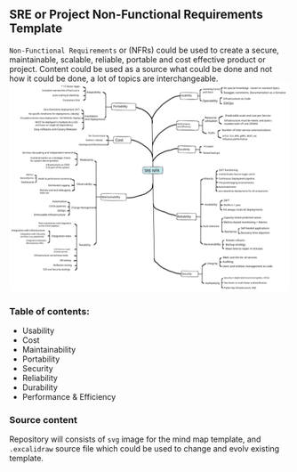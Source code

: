 ## SRE or Project Non-Functional Requirements Template
`Non-Functional Requirements` or (NFRs) could be used to create a secure, maintainable, scalable, reliable, portable and cost effective product or project. Content could be used as a source what could be done and not how it could be done, a lot of topics are interchangeable.  
<img src="./srenfr.svg">
### Table of contents:
* Usability
* Cost
* Maintainability
* Portability
* Security
* Reliability
* Durability
* Performance & Efficiency
### Source content
Repository will consists of `svg` image for the mind map template, and `.excalidraw` source file which could be used to change and evolv existing template. 
